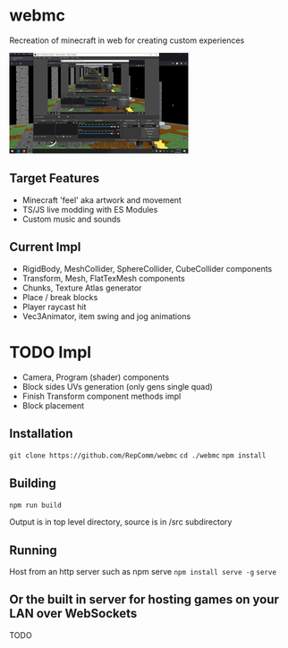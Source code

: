 # webmc

Recreation of minecraft in web for creating custom experiences

![img](./example.gif)

## Target Features
- Minecraft 'feel' aka artwork and movement
- TS/JS live modding with ES Modules
- Custom music and sounds

## Current Impl
- RigidBody, MeshCollider, SphereCollider, CubeCollider components
- Transform, Mesh, FlatTexMesh components
- Chunks, Texture Atlas generator
- Place / break blocks
- Player raycast hit
- Vec3Animator, item swing and jog animations

# TODO Impl
- Camera, Program (shader) components
- Block sides UVs generation (only gens single quad)
- Finish Transform component methods impl
- Block placement

## Installation
`git clone https://github.com/RepComm/webmc`
`cd ./webmc`
`npm install`

## Building
`npm run build`

Output is in top level directory, source is in /src subdirectory

## Running

Host from an http server such as npm serve
`npm install serve -g`
`serve`

## Or the built in server for hosting games on your LAN over WebSockets
TODO


